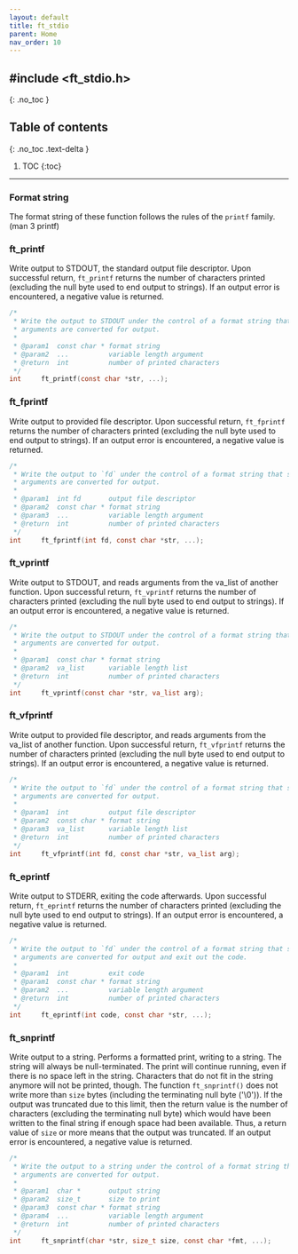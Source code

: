 ```yaml
---
layout: default
title: ft_stdio
parent: Home
nav_order: 10
---
```


## \#include \<ft_stdio.h\>
{: .no_toc }

## Table of contents
{: .no_toc .text-delta }

1. TOC
{:toc}

---

### Format string
The format string of these function follows the rules of the `printf` family. (man 3 printf)

### ft_printf
Write output to STDOUT, the standard output file descriptor.
Upon successful return, `ft_printf` returns the number of characters printed (excluding the null byte used
to end output to strings).
If an output error is encountered, a negative value is returned.

```c
/*
 * Write the output to STDOUT under the control of a format string that specifies how subsequent
 * arguments are converted for output.
 *
 * @param1  const char * format string
 * @param2  ...          variable length argument
 * @return  int          number of printed characters
 */
int     ft_printf(const char *str, ...);
```

### ft_fprintf
Write output to provided file descriptor.
Upon successful return, `ft_fprintf` returns the number of characters printed (excluding the null byte used
to end output to strings).
If an output error is encountered, a negative value is returned.

```c
/*
 * Write the output to `fd` under the control of a format string that specifies how subsequent
 * arguments are converted for output.
 *
 * @param1  int fd       output file descriptor
 * @param2  const char * format string
 * @param3  ...          variable length argument
 * @return  int          number of printed characters
 */
int     ft_fprintf(int fd, const char *str, ...);
```

### ft_vprintf
Write output to STDOUT, and reads arguments from the va_list of another function.
Upon successful return, `ft_vprintf` returns the number of characters printed (excluding the null byte used
to end output to strings).
If an output error is encountered, a negative value is returned.

```c
/*
 * Write the output to STDOUT under the control of a format string that specifies how subsequent
 * arguments are converted for output.
 *
 * @param1  const char * format string
 * @param2  va_list      variable length list
 * @return  int          number of printed characters
 */
int     ft_vprintf(const char *str, va_list arg);
```

### ft_vfprintf
Write output to provided file descriptor, and reads arguments from the va_list of another function.
Upon successful return, `ft_vfprintf` returns the number of characters printed (excluding the null byte used
to end output to strings).
If an output error is encountered, a negative value is returned.

```c
/*
 * Write the output to `fd` under the control of a format string that specifies how subsequent
 * arguments are converted for output.
 *
 * @param1  int          output file descriptor
 * @param2  const char * format string
 * @param3  va_list      variable length list
 * @return  int          number of printed characters
 */
int     ft_vfprintf(int fd, const char *str, va_list arg);
```

### ft_eprintf
Write output to STDERR, exiting the code afterwards.
Upon successful return, `ft_eprintf` returns the number of characters printed (excluding the null byte used
to end output to strings).
If an output error is encountered, a negative value is returned.

```c
/*
 * Write the output to `fd` under the control of a format string that specifies how subsequent
 * arguments are converted for output and exit out the code.
 *
 * @param1  int          exit code
 * @param1  const char * format string
 * @param2  ...          variable length argument
 * @return  int          number of printed characters
 */
int     ft_eprintf(int code, const char *str, ...);
```

### ft_snprintf
Write output to a string. Performs a formatted print, writing to a string. The string will always be
null-terminated. The print will continue running, even if there is no space left in the string.
Characters that do not fit in the string anymore will not be printed, though.
The function `ft_snprintf()` does not write more than `size` bytes (including the terminating  null byte ('\0')).
If the output was truncated due to this limit, then the return value is the number of characters
(excluding the terminating null byte) which would have been written to the final string if enough space
had been available. Thus, a return value of `size` or more means that the output was truncated.
If an output error is encountered, a negative value is returned.

```c
/*
 * Write the output to a string under the control of a format string that specifies how subsequent
 * arguments are converted for output.
 *
 * @param1  char *       output string
 * @param2  size_t       size to print
 * @param3  const char * format string
 * @param4  ...          variable length argument
 * @return  int          number of printed characters
 */
int     ft_snprintf(char *str, size_t size, const char *fmt, ...);
```
